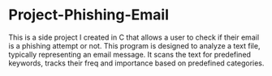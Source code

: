 # Project-Phishing-Email
This is a side project I created in C that allows a user to check if their email is a phishing attempt or not. This program is designed to analyze a text file, typically representing an email message. It scans the text for predefined keywords, tracks their freq and importance based on predefined categories. 
